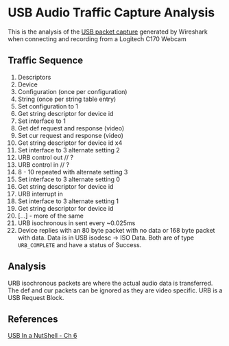 # USB Audio Traffic Capture Analysis
This is the analysis of the [USB packet capture](usb_record_traffic.pcapng)
generated by Wireshark when connecting and recording from a Logitech C170 Webcam

## Traffic Sequence
1. Descriptors
  1. Device
  2. Configuration (once per configuration)
  3. String (once per string table entry)
2. Set configuration to 1
3. Get string descriptor for device id
4. Set interface to 1
5. Get def request and response (video)
6. Set cur request and response (video)
7. Get string descriptor for device id x4
8. Set interface to 3 alternate setting 2
9. URB control out // ?
10. URB control in // ?
11. 8 - 10 repeated with alternate setting 3
12. Set interface to 3 alternate setting 0
13. Get string descriptor for device id
14. URB interrupt in
15. Set interface to 3 alternate setting 1
13. Get string descriptor for device id
14. [...] - more of the same
15. URB isochronous in sent every ~0.025ms
16. Device replies with an 80 byte packet with no data or 168 byte packet with
    data. Data is in USB isodesc -> ISO Data. Both are of type `URB_COMPLETE`
    and have a status of Success.

## Analysis
URB isochronous packets are where the actual audio data is transferred. The def
and cur packets can be ignored as they are video specific. URB is a USB Request
Block.

## References
[USB In a NutShell - Ch 6](http://www.beyondlogic.org/usbnutshell/usb6.shtml)
